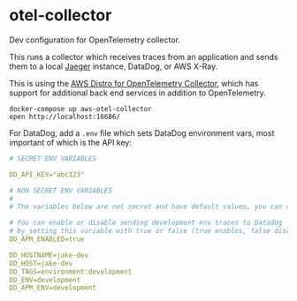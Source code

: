 # otel-collector
Dev configuration for OpenTelemetry collector.

This runs a collector which receives traces from an application and sends them
to a local [Jaeger](https://www.jaegertracing.io/) instance, DataDog, or AWS X-Ray.

This is using the [AWS Distro for OpenTelemetry Collector](https://aws-otel.github.io/docs/getting-started/collector), which has
support for additional back end services in addition to OpenTelemetry.

```shell
docker-compose up aws-otel-collector
open http://localhost:16686/
```

For DataDog, add a `.env` file which sets DataDog environment vars, most important of
which is the API key:

```yaml
# SECRET ENV VARIABLES

DD_API_KEY="abc123"

# NON SECRET ENV VARIABLES
#
# The variables below are not secret and have default values, you can change them if you need to:

# You can enable or disable sending development env traces to Datadog
# by setting this variable with true or false (true enables, false disables).
DD_APM_ENABLED=true

DD_HOSTNAME=jake-dev
DD_HOST=jake-dev
DD_TAGS=environment:development
DD_ENV=development
DD_APM_ENV=development
```
